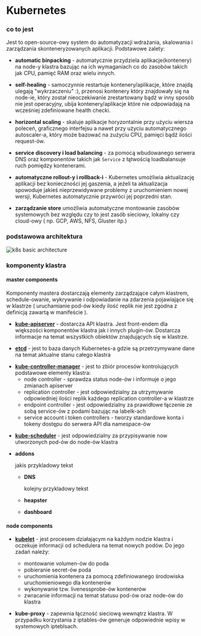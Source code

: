 # Kubernetes

### co to jest

Jest to open-source-owy system do automatyzacji wdrażania, skalowania i zarządzania skonteneryzowanych
aplikacji. Podstawowe zalety:

- **automatic binpacking** - automatycznie przydziela aplikacje(kontenery) na node-y klastra bazując
    na ich wymaganiach co do zasobów takich jak CPU, pamięć RAM oraz wielu innych.

- **self-healing** - samoczynnie restartuje kontenery/aplikacje, które znajdą ulegają "wykrzaczeniu" :),
    przenosi kontenery który znajdowały się na node-ie, który został nieoczekiwanie zrestartowany bądź
    w inny sposób nie jest operacyjny, ubija kontenery/aplikacje które nie odpowiadają na wcześniej zdefiniowane
    health checki.

- **horizontal scaling** - skaluje aplikacje horyzontalnie przy użyciu wiersza poleceń, graficznego interfejsu
    a nawet przy użyciu automatycznego autoscaler-a, który może bazować na zużyciu CPU, pamięci bądź
    ilości request-ów.

- **service discovery i load balancing** - za pomocą wbudowanego serwera DNS oraz komponentów takich jak
    `Service` z łątwością loadbalansuje ruch pomiędzy kontenerami.

- **automatyczne rollout-y i rollback-i** - Kubernetes umożliwia aktualizację aplikacji bez konieczności
    jej gaszenia, a jeżeli ta aktualizacja spowoduje jakieś nieprzewidywane problemy z uruchomieniem nowej
    wersji, Kubernetes automatycznie przywróci jej poprzedni stan.

- **zarządzanie store**
    umożliwia automatyczne montowanie zasobów systemowych bez względu czy to jest zasób sieciowy, lokalny
    czy cloud-owy ( np. GCP, AWS, NFS, Gluster itp.)


<a name="basic_architecture"></a>
### podstawowa architektura

![k8s basic architecture](../img/k8s_arch.png)

<a name="cluster_components"></a>
### komponenty klastra

<a name="master_components"></a>
#### master components

Komponenty mastera dostarczają elementy zarządzające całym klastrem, schedule-owanie, wykrywanie i odpowiadanie
 na zdarzenia pojawiające się w klastrze ( uruchamianie pod-ów kiedy ilość replik nie jest zgodna z definicją
zawartą w manifeście ).

<a name="api_server"></a>
- [**kube-apiserver**](https://kubernetes.io/docs/admin/kube-apiserver/) - dostarcza API klastra.
    Jest front-endem dla większości komponentów klastra jak i innych plugin-ów. Dostarcza informacje
    na temat wszystkich obiektów znajdujących się w klastrze.


<a name="etcd"></a>
- [**etcd**](https://kubernetes.io/docs/concepts/overview/components/#etcd) - jest to baza danych
    Kubernetes-a gdzie są przetrzymywane dane na temat aktualne stanu całego klastra

<a name="kube_controller_manager"></a>
- [**kube-controller-manager**]() - jest to zbiór procesów kontrolujących podstawowe elementy klastra:
    - node controller - sprawdza status node-ów i informuje o jego zmianach apiserver
    - replication controller - jest odpowiedzialny za utrzymywanie odpowiedniej ilości replik każdego
    replication controller-a w klastrze
    - endpoint controller - jest odpowiedzialny za prawidłowe łączenie ze sobą service-ów z podami
    bazując na labelk-ach
    - service account i token controllers - tworzy standardowe konta i tokeny dostępu do serwera API dla
    namespace-ów

<a name="kube_scheduler"></a>
- [**kube-scheduler**](https://kubernetes.io/docs/concepts/overview/components/#kube-scheduler) - jest
    odpowiedzialny za przypisywanie now utworzonych pod-ów do node-ów klastra

<a name="addons"></a>
- **addons**

    jakis przykladowy tekst


    - **DNS**<a name="dns_addon"></a>

        kolejny przykladowy tekst


    - **heapster**<a name="heapster"></a>


    - **dashboard**<a name="dashboards"></a>


<a name="node_components"></a>
#### node components

<a name="kubelet"></a>
- [**kubelet**](https://kubernetes.io/docs/concepts/overview/components/#kubelet) - jest procesem działającym na każdym nodzie klastra i oczekuje informacji od schedulera
    na temat nowych podów. Do jego zadań należy:

    - montowanie volumen-ów do poda
    - pobieranie secret-ów poda
    - uruchomienia kontenera za pomocą zdefiniowanego środowiska uruchomieniowego dla kontenerów
    - wykonywanie tzw. livenessprobe-ów kontenerów
    - zwracanie informacji na temat statusu pod-ów oraz node-ów do klastra

<a name="kube_proxy"></a>
- **kube-proxy** - zapewnia łączność sieciową wewnątrz klastra. W przypadku korzystania z iptables-ów
    generuje odpowiednie wpisy w systemowych ipteblsach.

